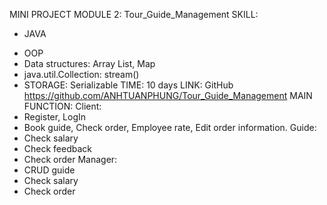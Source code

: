 MINI PROJECT MODULE 2: Tour_Guide_Management
  SKILL:
* JAVA
+ OOP
+ Data structures: Array List, Map
+ java.util.Collection: stream()
+ STORAGE: Serializable
  TIME: 10 days
  LINK:
  GitHub https://github.com/ANHTUANPHUNG/Tour_Guide_Management
  MAIN FUNCTION:
  Client:
+ Register, LogIn
+ Book guide, Check order, Employee rate, Edit order information.
  Guide:
+ Check salary
+ Check feedback
+ Check order 
  Manager:
+ CRUD guide
+ Check salary
+ Check order